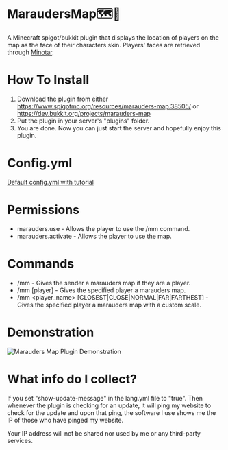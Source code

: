# MaraudersMap:world_map::feet:
A Minecraft spigot/bukkit plugin that displays the location of players on the map as the face of their characters skin.
Players' faces are retrieved through [Minotar](http://minotar.net/).

# How To Install
1. Download the plugin from either https://www.spigotmc.org/resources/marauders-map.38505/ or https://dev.bukkit.org/projects/marauders-map
2. Put the plugin in your server's "plugins" folder.
3. You are done. Now you can just start the server and hopefully enjoy this plugin.

# Config.yml
[Default config.yml with tutorial](src/config.yml)

# Permissions
  + marauders.use - Allows the player to use the /mm command.
  + marauders.activate - Allows the player to use the map.

# Commands
  + /mm - Gives the sender a marauders map if they are a player.
  + /mm [player] - Gives the specified player a marauders map.
  + /mm <player_name> [CLOSEST|CLOSE|NORMAL|FAR|FARTHEST] - Gives the specified player a marauders map with a custom scale.

# Demonstration
![Marauders Map Plugin Demonstration](Demonstration/MaraudersMapDemonstration.gif)

# What info do I collect?
If you set "show-update-message" in the lang.yml file to "true". Then whenever the plugin is checking for an update, it will ping my website to check for the update and upon that ping, the software I use shows me the IP of those who have pinged my website.

Your IP address will not be shared nor used by me or any third-party services.
